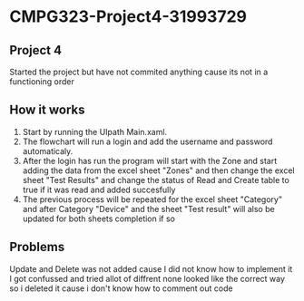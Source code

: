 # CMPG323-Project4-31993729
## Project 4 
Started the project but have not commited anything cause its not in a functioning order

## How it works
1. Start by running the UIpath Main.xaml. 
2. The flowchart will run a login and add the username and password automaticaly.
3. After the login has run the program will start with the Zone and start adding the data from the excel sheet "Zones" and then change the excel sheet "Test Results"
and change the status of Read and Create table to true if it was read and added succesfully 
4. The previous process will be repeated for the excel sheet "Category" and after Category "Device" and the sheet "Test result" will also be updated for both sheets completion if so

## Problems
Update and Delete was not added cause I did not know how to implement it I got confussed and tried allot of diffrent none looked like the correct way so i deleted it cause i don't know how to comment out code


